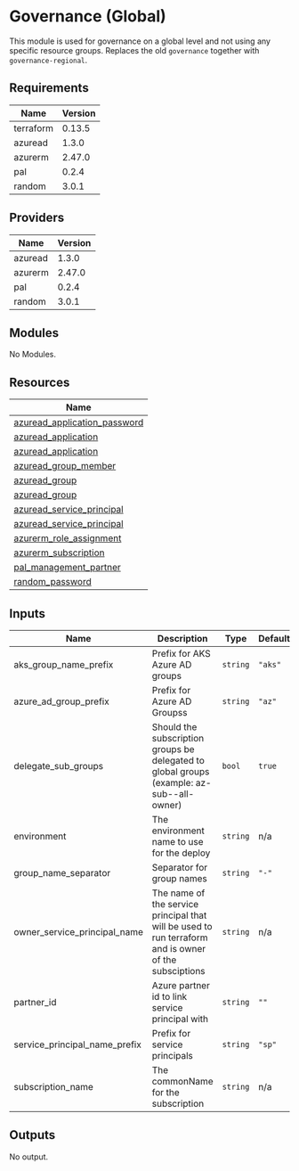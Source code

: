 # Governance (Global)

This module is used for governance on a global level and not using any specific resource groups. Replaces the old `governance` together with `governance-regional`.

## Requirements

| Name | Version |
|------|---------|
| terraform | 0.13.5 |
| azuread | 1.3.0 |
| azurerm | 2.47.0 |
| pal | 0.2.4 |
| random | 3.0.1 |

## Providers

| Name | Version |
|------|---------|
| azuread | 1.3.0 |
| azurerm | 2.47.0 |
| pal | 0.2.4 |
| random | 3.0.1 |

## Modules

No Modules.

## Resources

| Name |
|------|
| [azuread_application_password](https://registry.terraform.io/providers/hashicorp/azuread/1.3.0/docs/resources/application_password) |
| [azuread_application](https://registry.terraform.io/providers/hashicorp/azuread/1.3.0/docs/data-sources/application) |
| [azuread_application](https://registry.terraform.io/providers/hashicorp/azuread/1.3.0/docs/resources/application) |
| [azuread_group_member](https://registry.terraform.io/providers/hashicorp/azuread/1.3.0/docs/resources/group_member) |
| [azuread_group](https://registry.terraform.io/providers/hashicorp/azuread/1.3.0/docs/data-sources/group) |
| [azuread_group](https://registry.terraform.io/providers/hashicorp/azuread/1.3.0/docs/resources/group) |
| [azuread_service_principal](https://registry.terraform.io/providers/hashicorp/azuread/1.3.0/docs/data-sources/service_principal) |
| [azuread_service_principal](https://registry.terraform.io/providers/hashicorp/azuread/1.3.0/docs/resources/service_principal) |
| [azurerm_role_assignment](https://registry.terraform.io/providers/hashicorp/azurerm/2.47.0/docs/resources/role_assignment) |
| [azurerm_subscription](https://registry.terraform.io/providers/hashicorp/azurerm/2.47.0/docs/data-sources/subscription) |
| [pal_management_partner](https://registry.terraform.io/providers/xenitab/pal/0.2.4/docs/resources/management_partner) |
| [random_password](https://registry.terraform.io/providers/hashicorp/random/3.0.1/docs/resources/password) |

## Inputs

| Name | Description | Type | Default | Required |
|------|-------------|------|---------|:--------:|
| aks\_group\_name\_prefix | Prefix for AKS Azure AD groups | `string` | `"aks"` | no |
| azure\_ad\_group\_prefix | Prefix for Azure AD Groupss | `string` | `"az"` | no |
| delegate\_sub\_groups | Should the subscription groups be delegated to global groups (example: az-sub-<subName>-all-owner) | `bool` | `true` | no |
| environment | The environment name to use for the deploy | `string` | n/a | yes |
| group\_name\_separator | Separator for group names | `string` | `"-"` | no |
| owner\_service\_principal\_name | The name of the service principal that will be used to run terraform and is owner of the subsciptions | `string` | n/a | yes |
| partner\_id | Azure partner id to link service principal with | `string` | `""` | no |
| service\_principal\_name\_prefix | Prefix for service principals | `string` | `"sp"` | no |
| subscription\_name | The commonName for the subscription | `string` | n/a | yes |

## Outputs

No output.
